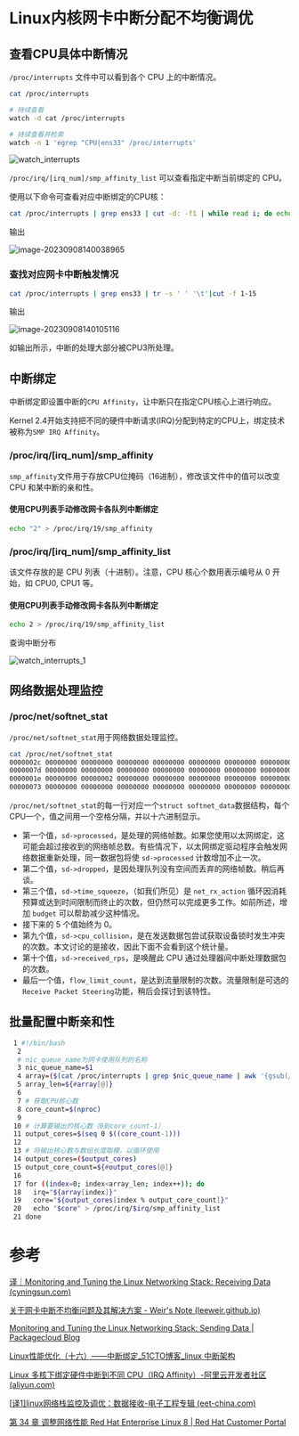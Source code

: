 # Linux内核网卡中断分配不均衡调优

## 查看CPU具体中断情况

`/proc/interrupts` 文件中可以看到各个 CPU 上的中断情况。

```bash
cat /proc/interrupts

# 持续查看
watch -d cat /proc/interrupts

# 持续查看并检索
watch -n 1 'egrep "CPU|ens33" /proc/interrupts'
```

![watch_interrupts](image/Linux%E5%86%85%E6%A0%B8%E7%BD%91%E5%8D%A1%E4%B8%AD%E6%96%AD%E5%88%86%E9%85%8D%E4%B8%8D%E5%9D%87%E8%A1%A1/watch_interrupts.gif)

`/proc/irq/[irq_num]/smp_affinity_list` 可以查看指定中断当前绑定的 CPU。

使用以下命令可查看对应中断绑定的CPU核：

```bash
cat /proc/interrupts | grep ens33 | cut -d: -f1 | while read i; do echo -ne irq":$i\t bind_cpu: "; cat /proc/irq/$i/smp_affinity_list; done | sort -n -t' ' -k3
```

输出

![image-20230908140038965](image/Linux%E5%86%85%E6%A0%B8%E7%BD%91%E5%8D%A1%E4%B8%AD%E6%96%AD%E5%88%86%E9%85%8D%E4%B8%8D%E5%9D%87%E8%A1%A1/image-20230908140038965.png)

### 查找对应网卡中断触发情况

```bash
cat /proc/interrupts | grep ens33 | tr -s ' ' '\t'|cut -f 1-15
```

输出

![image-20230908140105116](image/Linux%E5%86%85%E6%A0%B8%E7%BD%91%E5%8D%A1%E4%B8%AD%E6%96%AD%E5%88%86%E9%85%8D%E4%B8%8D%E5%9D%87%E8%A1%A1/image-20230908140105116.png)

如输出所示，中断的处理大部分被CPU3所处理。

## 中断绑定

中断绑定即设置中断的`CPU Affinity`，让中断只在指定CPU核心上进行响应。

Kernel 2.4开始支持把不同的硬件中断请求(IRQ)分配到特定的CPU上，绑定技术被称为`SMP IRQ Affinity`。

### /proc/irq/[irq_num]/smp_affinity

`smp_affinity`文件用于存放CPU位掩码（16进制），修改该文件中的值可以改变 CPU 和某中断的亲和性。

#### 使用CPU列表手动修改网卡各队列中断绑定

```bash
echo "2" > /proc/irq/19/smp_affinity
```

### /proc/irq/[irq_num]/smp_affinity_list

该文件存放的是 CPU 列表（十进制）。注意，CPU 核心个数用表示编号从 0 开始，如 CPU0, CPU1 等。

#### 使用CPU列表手动修改网卡各队列中断绑定

```bash
echo 2 > /proc/irq/19/smp_affinity_list
```

查询中断分布

![watch_interrupts_1](image/Linux%E5%86%85%E6%A0%B8%E7%BD%91%E5%8D%A1%E4%B8%AD%E6%96%AD%E5%88%86%E9%85%8D%E4%B8%8D%E5%9D%87%E8%A1%A1/watch_interrupts_1.gif)

## 网络数据处理监控

### /proc/net/softnet_stat

`/proc/net/softnet_stat`用于网络数据处理监控。

```bash
cat /proc/net/softnet_stat
0000002c 00000000 00000000 00000000 00000000 00000000 00000000 00000000 00000000 00000000 00000000
0000007d 00000000 00000000 00000000 00000000 00000000 00000000 00000000 00000000 00000000 00000000
0000001e 00000000 00000002 00000000 00000000 00000000 00000000 00000000 00000000 00000000 00000000
00000073 00000000 00000000 00000000 00000000 00000000 00000000 00000000 00000000 00000000 00000000
```

`/proc/net/softnet_stat`的每一行对应一个`struct softnet_data`数据结构，每个CPU一个，值之间用一个空格分隔，并以十六进制显示。

* 第一个值，`sd->processed`，是处理的网络帧数。如果您使用以太网绑定，这可能会超过接收到的网络帧总数。有些情况下，以太网绑定驱动程序会触发网络数据重新处理，同一数据包将使 `sd->processed` 计数增加不止一次。
* 第二个值，`sd->dropped`，是因处理队列没有空间而丢弃的网络帧数。稍后再谈。
* 第三个值，`sd->time_squeeze`，（如我们所见）是 `net_rx_action` 循环因消耗预算或达到时间限制而终止的次数，但仍然可以完成更多工作。如前所述，增加 `budget` 可以帮助减少这种情况。
* 接下来的 5 个值始终为 0。
* 第九个值，`sd->cpu_collision`，是在发送数据包尝试获取设备锁时发生冲突的次数。本文讨论的是接收，因此下面不会看到这个统计量。
* 第十个值，`sd->received_rps`，是唤醒此 CPU 通过处理器间中断处理数据包的次数。
* 最后一个值，`flow_limit_count`，是达到流量限制的次数。流量限制是可选的 `Receive Packet Steering`功能，稍后会探讨到该特性。

## 批量配置中断亲和性

```bash
 1 #!/bin/bash
  2 
  # nic_queue_name为网卡使用队列的名称
  3 nic_queue_name=$1
  4 array=($(cat /proc/interrupts | grep $nic_queue_name | awk '{gsub(/:/, "", $1); printf "%s%s", (NR==1 ? "" : " "), $1}'))
  5 array_len=${#array[@]}
  6 
  7 # 获取CPU核心数
  8 core_count=$(nproc)
  9 
 10 # 计算要输出的核心数（0到core_count-1）
 11 output_cores=$(seq 0 $((core_count-1)))
 12 
 13 # 将输出核心数与数组长度取模，以循环使用
 14 output_cores=($output_cores)
 15 output_core_count=${#output_cores[@]}
 16 
 17 for ((index=0; index<array_len; index++)); do
 18   irq="${array[index]}"
 19   core="${output_cores[index % output_core_count]}"
 20   echo "$core" > /proc/irq/$irq/smp_affinity_list
 21 done
```

# 参考

[译｜Monitoring and Tuning the Linux Networking Stack: Receiving Data (cyningsun.com)](https://www.cyningsun.com/04-24-2023/monitoring-and-tuning-the-linux-networking-stack-recv-cn.html#proc-net-dev-使用)

[关于网卡中断不均衡问题及其解决方案 - Weir's Note (leeweir.github.io)](https://leeweir.github.io/posts/irq-not-balance/)

[Monitoring and Tuning the Linux Networking Stack: Sending Data | Packagecloud Blog](https://blog.packagecloud.io/monitoring-tuning-linux-networking-stack-sending-data/)

[Linux性能优化（十六）——中断绑定_51CTO博客_linux 中断架构](https://blog.51cto.com/quantfabric/2594344)

[Linux 多核下绑定硬件中断到不同 CPU（IRQ Affinity）-阿里云开发者社区 (aliyun.com)](https://developer.aliyun.com/article/64868)

[[译1\]linux网络栈监控及调优：数据接收-电子工程专辑 (eet-china.com)](https://www.eet-china.com/mp/a203948.html)

[第 34 章 调整网络性能 Red Hat Enterprise Linux 8 | Red Hat Customer Portal](https://access.redhat.com/documentation/zh-cn/red_hat_enterprise_linux/8/html/monitoring_and_managing_system_status_and_performance/tuning-the-network-performance_monitoring-and-managing-system-status-and-performance)